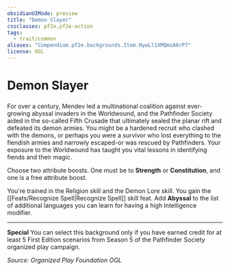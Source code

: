 ```yaml
---
obsidianUIMode: preview
title: "Demon Slayer"
cssclasses: pf2e,pf2e-action
tags:
  - trait/common
aliases: "Compendium.pf2e.backgrounds.Item.NywLl1XMQmzA6rP7"
license: OGL
---
```

# Demon Slayer

### 






For over a century, Mendev led a multinational coalition against ever-growing abyssal invaders in the Worldwound, and the Pathfinder Society aided in the so-called Fifth Crusade that ultimately sealed the planar rift and defeated its demon armies. You might be a hardened recruit who clashed with the demons, or perhaps you were a survivor who lost everything to the fiendish armies and narrowly escaped-or was rescued by Pathfinders. Your exposure to the Worldwound has taught you vital lessons in identifying fiends and their magic.

Choose two attribute boosts. One must be to **Strength** or **Constitution**, and one is a free attribute boost.

You're trained in the Religion skill and the Demon Lore skill. You gain the [[Feats/Recognize Spell|Recognize Spell]] skill feat. Add **Abyssal** to the list of additional languages you can learn for having a high Intelligence modifier.

* * *

**Special** You can select this background only if you have earned credit for at least 5 First Edition scenarios from Season 5 of the Pathfinder Society organized play campaign.

*Source: Organized Play Foundation*
*OGL*